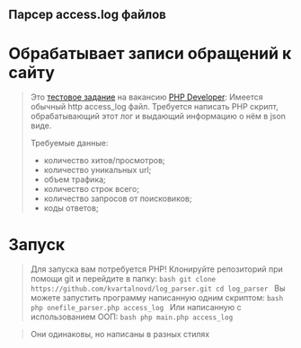 ## Парсер access.log файлов
# Обрабатывает записи обращений к сайту


> Это [тестовое задание](https://docs.google.com/document/d/1M0ao6kx9Pb0oFGKyLlQXh6RdUKK-FdNpwLr_E5y1x-c/edit) на вакансию [PHP Developer](https://hh.ru/vacancy/41712942):
> Имеется обычный http access_log файл.
> Требуется написать PHP скрипт, обрабатывающий этот лог и выдающий информацию о нём в json виде.
>
> Требуемые данные:
>  - количество хитов/просмотров;
>  - количество уникальных url;
>  - объем трафика;
>  - количество строк всего;
>  - количество запросов от поисковиков;
>  - коды ответов;

# Запуск
> Для запуска вам потребуется PHP!
Клонируйте репозиторий при помощи git и перейдите в папку:
    ```bash
    git clone https://github.com/kvartalnovd/log_parser.git
    cd log_parser
    ```
Вы можете запустить программу написанную одним скриптом:
    ```bash
    php onefile_parser.php access_log
    ```
Или написанную с использованием ООП:
    ```bash
    php main.php access_log
    ```

> Они одинаковы, но написаны в разных стилях

<!-- # Пример выполнения скрипта
![Результат обработки файла access_log](http://webdesign.ru.net/images/Heydon_min.jpg) -->